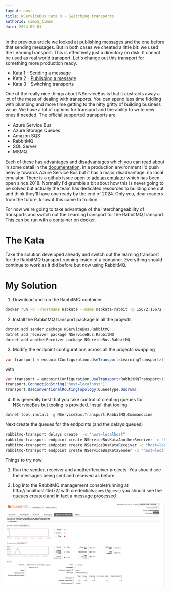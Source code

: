```yaml
---
layout: post
title: NServiceBus Kata 3 - Switching transports
authorId: simon_timms
date: 2024-09-01
---
```


In the previous article we looked at publishing messages and the one before that sending messages. But in both cases we cheated a little bit: we used the LearningTransport. This is effectively just a directory on disk. It cannot be used as real world transport. Let's change out this transport for something more production ready.

<!--more-->

* Kata 1 - [Sending a message](https://blog.simontimms.com/2024/08/30/nservicebus-kata-1)
* Kata 2 - [Publishing a message](https://blog.simontimms.com/2024/08/31/nservicebus-kata-2/) 
* Kata 3 - Switching transports

One of the really nice things about NServiceBus is that it abstracts away a lot of the mess of dealing with transports. You can spend less time fiddling with plumbing and more time getting to the nitty gritty of building business value. We have a lot of options for transport and the ability to write new ones if needed. The official supported transports are 

* Azure Service Bus
* Azure Storage Queues
* Amazon SQS
* RabbitMQ
* SQL Server
* MSMQ

Each of these has advantages and disadvantages which you can read about in some detail in the [documentation](https://docs.particular.net/transports/). In a production environment I'd push heavily towards Azure Service Bus but it has a major disadvantage: no local emulator. There is a github issue open to [add an emulator](https://github.com/Azure/azure-service-bus/issues/223) which has been open since 2018. Normally I'd grumble a bit about how this is never going to be solved but actually the team has dedicated resources to building one out and think they'll have one ready by the end of 2024. Only you, dear readers from the future, know if this came to fruition.

For now we're going to take advantage of the interchangeability of transports and switch out the LearningTransport for the RabbitMQ transport. This can be run with a container on docker. 

# The Kata

Take the solution developed already and switch out the learning transport for the RabbitMQ transport running inside of a container. Everything should continue to work as it did before but now using RabbitMQ.

# My Solution

1. Download and run the RabbitMQ container

```bash
docker run -d --hostname nsbkata --name nsbkata-rabbit -p 15672:15672 -p 5672:5672 rabbitmq:3-management
```

2. Install the RabbitMQ transport package in all the projects
```bash
dotnet add sender package NServiceBus.RabbitMQ
dotnet add receiver package NServiceBus.RabbitMQ
dotnet add anotherReceiver package NServiceBus.RabbitMQ
```

3. Modify the endpoint configurations across all the projects swapping 

```csharp
var transport = endpointConfiguration.UseTransport<LearningTransport>();
```

with 

```csharp
var transport = endpointConfiguration.UseTransport<RabbitMQTransport>();
transport.ConnectionString("host=localhost");
transport.UseConventionalRoutingTopology(QueueType.Quorum);
```

4. It is generally best that you take control of creating queues for NServiceBus but tooling is provided. Install that tooling 

```bash
dotnet tool install -g NServiceBus.Transport.RabbitMQ.CommandLine
```

Next create the queues for the endpoints (and the delays queues)

```bash
rabbitmq-transport delays create  -c "host=localhost"
rabbitmq-transport endpoint create NServiceBusKataAnotherReceiver -c "host=localhost"
rabbitmq-transport endpoint create NServiceBusKataReceiver -c "host=localhost"
rabbitmq-transport endpoint create NServiceBusKataSender -c "host=localhost"
```

Things to try now

1. Run the sender, receiver and anotherReceiver projects. You should see the messages being sent and received as before.

2. Log into the RabbitMQ management console(running at http://localhost:15672/ with credentials `guest`/`guest`) you should see the queues created and in fact a message processed

![A RabbitMQ queue](../images/nservicebus-kata-3/2024-09-01-12-09-20.png)